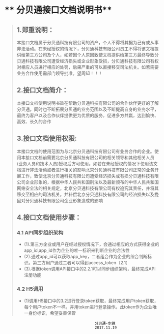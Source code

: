 # ** 分贝通接口文档说明书**

> ## 1.郑重说明：
>
> 本接口文档属于分贝通科技有限公司的资产，个人不得将其据为己有或从事非法活动。在未经授权的情况下，分贝通科技有限公司员工不得将该文档提供给第三方公司及个人，如若因个人原因致使文档提供给第三方最终导致分贝通科技有限公司遭受经济损失或企业形象受损，分贝通科技有限公司有权对相应人员进行相应的处罚，后果严重的可以直接移交司法机关。如若需要业务合作使用需部门领导批准，望周知！！！
>
> ## 2.接口文档简介：
>
> 本接口文档使用说明书旨在帮助分贝通科技有限公司的合作伙伴更好的了解分贝通，同时也不断拓展分贝通的业务范围以及不断提高自身的业务水平，最终为客户以及合作伙伴提供更为优质的服务，促进多方共赢，达到愉快、高效、长久的合作
>
> ## 3.接口文档使用权限:
>
> 本接口文档的使用范围为与北京分贝通科技有限公司有业务合作的企业。使用本接口文档前需要北京分贝通科技有限公司的相关领导和其他相关人员\(业务人员和技术人员\)授权后方可使用，如若在未经授权的情况下使用该文档进行非法活动或者进行相关的影响北京分贝通科技有限公司正常的业务开展工作，致使北京分贝通科技有限公司遭受经济损失或有损分贝通科技有限公司企业形象的，根据中华人民共和国刑法以及最新颁布的中华人民共和国网络安全法的相关规定，北京分贝通科技有限公司有权追究其责任，并将其移交至相应的司法机关，并补偿北京分贝通科技有限公司的经济损失以及挽回对分贝通科技有限公司企业形象造成的影响
>
> ## 4.接口文档使用步骤：
>
> ### 4.1 API同步组织架构
> * \(1\).第三方企业或用户在经过授权情况下，会通过相应的方式获得企业的app\_id,app\_id作为企业的唯一标识来判断企业的合法性
> * \(2\).通过app\_id可以获取app\_key，二者组合作为企业的综合判断标识。第三方用户通过二者可以得到access\_token（2.1）
> * \(3\).根据token调用API接口中的2.2.1可以同步组织架构，最终完成API注册功能
> ### 4.2 H5调用
> * \(1\)调用H5接口中的3.2进行登录token获取，最终完成用户token获取，每个用户token不一样。并用token进行登录操作。此token作为企业唯一身份标识，希望妥善保管

```
                                         分贝通-水镜
                                         2017.11.19
```






